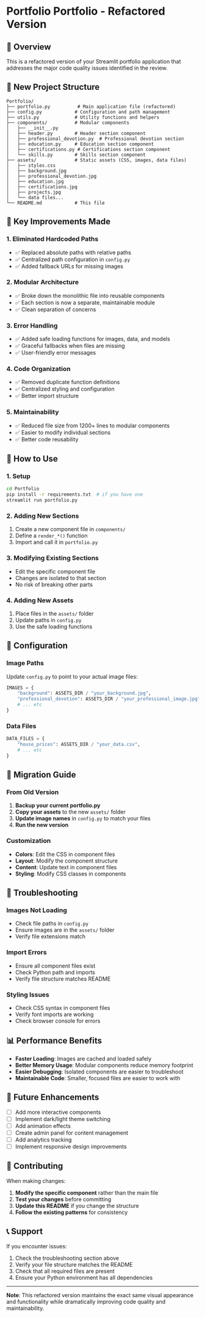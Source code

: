 # Portfolio Portfolio - Refactored Version

## 🚀 Overview
This is a refactored version of your Streamlit portfolio application that addresses the major code quality issues identified in the review.

## 📁 New Project Structure
```
Portfolio/
├── portfolio.py          # Main application file (refactored)
├── config.py            # Configuration and path management
├── utils.py             # Utility functions and helpers
├── components/          # Modular components
│   ├── __init__.py
│   ├── header.py        # Header section component
│   ├── professional_devotion.py  # Professional devotion section
│   ├── education.py     # Education section component
│   ├── certifications.py # Certifications section component
│   └── skills.py        # Skills section component
├── assets/              # Static assets (CSS, images, data files)
│   ├── styles.css
│   ├── background.jpg
│   ├── professional_devotion.jpg
│   ├── education.jpg
│   ├── certifications.jpg
│   ├── projects.jpg
│   └── data files...
└── README.md            # This file
```

## 🔧 Key Improvements Made

### 1. **Eliminated Hardcoded Paths**
- ✅ Replaced absolute paths with relative paths
- ✅ Centralized path configuration in `config.py`
- ✅ Added fallback URLs for missing images

### 2. **Modular Architecture**
- ✅ Broke down the monolithic file into reusable components
- ✅ Each section is now a separate, maintainable module
- ✅ Clean separation of concerns

### 3. **Error Handling**
- ✅ Added safe loading functions for images, data, and models
- ✅ Graceful fallbacks when files are missing
- ✅ User-friendly error messages

### 4. **Code Organization**
- ✅ Removed duplicate function definitions
- ✅ Centralized styling and configuration
- ✅ Better import structure

### 5. **Maintainability**
- ✅ Reduced file size from 1200+ lines to modular components
- ✅ Easier to modify individual sections
- ✅ Better code reusability

## 🚀 How to Use

### 1. **Setup**
```bash
cd Portfolio
pip install -r requirements.txt  # if you have one
streamlit run portfolio.py
```

### 2. **Adding New Sections**
1. Create a new component file in `components/`
2. Define a `render_*()` function
3. Import and call it in `portfolio.py`

### 3. **Modifying Existing Sections**
- Edit the specific component file
- Changes are isolated to that section
- No risk of breaking other parts

### 4. **Adding New Assets**
1. Place files in the `assets/` folder
2. Update paths in `config.py`
3. Use the safe loading functions

## 📝 Configuration

### **Image Paths**
Update `config.py` to point to your actual image files:
```python
IMAGES = {
    "background": ASSETS_DIR / "your_background.jpg",
    "professional_devotion": ASSETS_DIR / "your_professional_image.jpg",
    # ... etc
}
```

### **Data Files**
```python
DATA_FILES = {
    "house_prices": ASSETS_DIR / "your_data.csv",
    # ... etc
}
```

## 🔄 Migration Guide

### **From Old Version**
1. **Backup your current portfolio.py**
2. **Copy your assets** to the new `assets/` folder
3. **Update image names** in `config.py` to match your files
4. **Run the new version**

### **Customization**
- **Colors**: Edit the CSS in component files
- **Layout**: Modify the component structure
- **Content**: Update text in component files
- **Styling**: Modify CSS classes in components

## 🐛 Troubleshooting

### **Images Not Loading**
- Check file paths in `config.py`
- Ensure images are in the `assets/` folder
- Verify file extensions match

### **Import Errors**
- Ensure all component files exist
- Check Python path and imports
- Verify file structure matches README

### **Styling Issues**
- Check CSS syntax in component files
- Verify font imports are working
- Check browser console for errors

## 📊 Performance Benefits

- **Faster Loading**: Images are cached and loaded safely
- **Better Memory Usage**: Modular components reduce memory footprint
- **Easier Debugging**: Isolated components are easier to troubleshoot
- **Maintainable Code**: Smaller, focused files are easier to work with

## 🔮 Future Enhancements

- [ ] Add more interactive components
- [ ] Implement dark/light theme switching
- [ ] Add animation effects
- [ ] Create admin panel for content management
- [ ] Add analytics tracking
- [ ] Implement responsive design improvements

## 🤝 Contributing

When making changes:
1. **Modify the specific component** rather than the main file
2. **Test your changes** before committing
3. **Update this README** if you change the structure
4. **Follow the existing patterns** for consistency

## 📞 Support

If you encounter issues:
1. Check the troubleshooting section above
2. Verify your file structure matches the README
3. Check that all required files are present
4. Ensure your Python environment has all dependencies

---

**Note**: This refactored version maintains the exact same visual appearance and functionality while dramatically improving code quality and maintainability.


